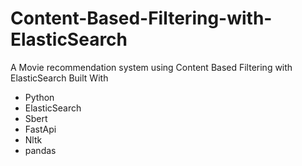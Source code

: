 # Content-Based-Filtering-with-ElasticSearch
A Movie recommendation system using Content Based Filtering with ElasticSearch
Built With
- Python
- ElasticSearch
- Sbert
- FastApi
- Nltk
- pandas

